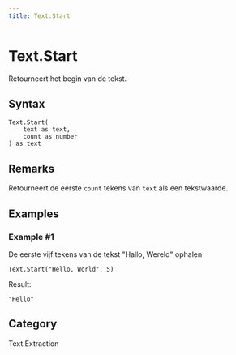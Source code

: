 ```yaml
---
title: Text.Start
---
```


# Text.Start


Retourneert het begin van de tekst.


## Syntax

```powerquery
Text.Start(
    text as text,
    count as number
) as text
```


## Remarks

Retourneert de eerste <code>count</code> tekens van <code>text</code> als een tekstwaarde.


## Examples

### Example #1 
De eerste vijf tekens van de tekst &#34;Hallo, Wereld&#34; ophalen
```powerquery
Text.Start("Hello, World", 5)
```

Result: 
```powerquery
"Hello"
```




## Category
Text.Extraction
